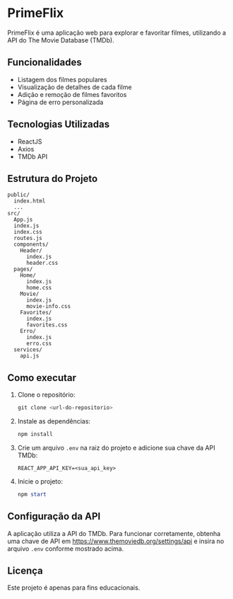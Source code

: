 # PrimeFlix

PrimeFlix é uma aplicação web para explorar e favoritar filmes, utilizando a API do The Movie Database (TMDb).

## Funcionalidades
- Listagem dos filmes populares
- Visualização de detalhes de cada filme
- Adição e remoção de filmes favoritos
- Página de erro personalizada

## Tecnologias Utilizadas
- ReactJS
- Axios
- TMDb API

## Estrutura do Projeto
```
public/
  index.html
  ...
src/
  App.js
  index.js
  index.css
  routes.js
  components/
    Header/
      index.js
      header.css
  pages/
    Home/
      index.js
      home.css
    Movie/
      index.js
      movie-info.css
    Favorites/
      index.js
      favorites.css
    Erro/
      index.js
      erro.css
  services/
    api.js
```

## Como executar
1. Clone o repositório:
   ```powershell
   git clone <url-do-repositorio>
   ```
2. Instale as dependências:
   ```powershell
   npm install
   ```
3. Crie um arquivo `.env` na raiz do projeto e adicione sua chave da API TMDb:
   ```env
   REACT_APP_API_KEY=<sua_api_key>
   ```
4. Inicie o projeto:
   ```powershell
   npm start
   ```

## Configuração da API
A aplicação utiliza a API do TMDb. Para funcionar corretamente, obtenha uma chave de API em https://www.themoviedb.org/settings/api e insira no arquivo `.env` conforme mostrado acima.

## Licença
Este projeto é apenas para fins educacionais.

